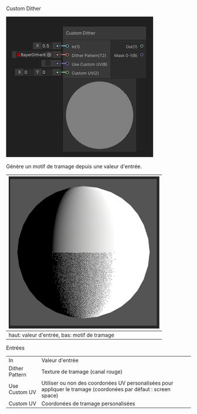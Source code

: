 Custom Dither

![Custom Dither](custom-dither.png)

Génère un motif de tramage depuis une valeur d'entrée.

| ![Custom Dither Sample](custom-dither-sample.png) |
| ------------------------------------------------- |
| haut: valeur d'entrée, bas: motif de tramage      |





Entrées

|                |                                                              |
| -------------- | ------------------------------------------------------------ |
| In             | Valeur d'entrée                                              |
| Dither Pattern | Texture de tramage (canal rouge)                             |
| Use Custom UV  | Utiliser ou non des coordonées UV personalisées pour appliquer le tramage (coordonées par défaut : screen space) |
| Custom UV      | Coordonées de tramage personalisées                          |

